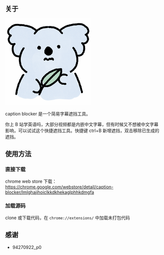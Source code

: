 ## 关于

![caption blocker 94270922_p0](https://github.com/ssshooter/caption-blocker/blob/master/icon.png?raw=true)

caption blocker 是一个简易字幕遮挡工具。

你上 B 站学英语吗，大部分视频都是内嵌中文字幕，但有时候又不想被中文字幕影响，可以试试这个快捷遮挡工具。快捷键 ctrl+B 新增遮挡，双击移除已生成的遮挡。

## 使用方法

### 直接下载

chrome web store 下载：https://chrome.google.com/webstore/detail/caption-blocker/lmlghajihoiclkkdkhekaglphhkdmgfa

### 加载源码

clone 或下载代码，在 `chrome://extensions/` 中加载未打包代码

## 感谢

- 94270922_p0
